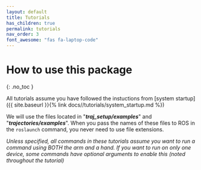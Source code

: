 ```yaml
---
layout: default
title: Tutorials
has_children: true
permalink: tutorials
nav_order: 3
font_awesome: "fas fa-laptop-code"
---
```



# <i class="{{ page.font_awesome }}"></i> How to use this package
{: .no_toc }


All tutorials assume you have followed the instuctions from [system startup]({{ site.baseurl }}{% link docs//tutorials/system_startup.md %})

We will use the files located in "**_traj_setup/examples_**" and "**_trajectories/examples_**". When you pass the names of these files to ROS in the `roslaunch` command, you never need to use file extensions.


_Unless specified, all commands in these tutorials assume you want to run a command using BOTH the arm and a hand. If you want to run on only one device, some commands have optional arguments to enable this (noted throughout the tutorial)_




